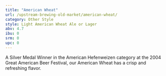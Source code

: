```yaml
---
title: "American Wheat"
url: /upstream-brewing-old-market/american-wheat/
category: Other Style
style: Light American Wheat Ale or Lager
abv: 4.7
ibu: 0
srm: 0
upc: 0
---
```

A Silver Medal Winner in the American Hefenweizen category at the 2004 Great American Beer Festival, our American Wheat has a crisp and refreshing flavor.
